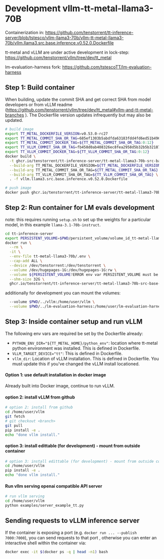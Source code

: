# Development vllm-tt-metal-llama3-70B

Containerization in: https://github.com/tenstorrent/tt-inference-server/blob/tstesco/vllm-llama3-70b/vllm-tt-metal-llama3-70b/vllm.llama3.src.base.inference.v0.52.0.Dockerfile 

tt-metal and vLLM are under active development in lock-step: https://github.com/tenstorrent/vllm/tree/dev/tt_metal 

lm-evaluation-harness fork: https://github.com/tstescoTT/lm-evaluation-harness

## Step 1: Build container

When building, update the commit SHA and get correct SHA from model developers or from vLLM readme (https://github.com/tenstorrent/vllm/tree/dev/tt_metal#vllm-and-tt-metal-branches ). The Dockerfile version updates infrequently but may also be updated.
```bash
# build image
export TT_METAL_DOCKERFILE_VERSION=v0.53.0-rc27
export TT_METAL_COMMIT_SHA_OR_TAG=685ef1303b5abdfda63183fdd4fd6ed51b496833
export TT_METAL_COMMIT_DOCKER_TAG=${TT_METAL_COMMIT_SHA_OR_TAG:0:12}
export TT_VLLM_COMMIT_SHA_OR_TAG=fb458d0ab408326ec8fea2958d5b32b5b321877c
export TT_VLLM_COMMIT_DOCKER_TAG=${TT_VLLM_COMMIT_SHA_OR_TAG:0:12}
docker build \
  -t ghcr.io/tenstorrent/tt-inference-server/tt-metal-llama3-70b-src-base-vllm:v0.0.1-tt-metal-${TT_METAL_COMMIT_DOCKER_TAG}-${TT_VLLM_COMMIT_DOCKER_TAG} \
  --build-arg TT_METAL_DOCKERFILE_VERSION=${TT_METAL_DOCKERFILE_VERSION} \
  --build-arg TT_METAL_COMMIT_SHA_OR_TAG=${TT_METAL_COMMIT_SHA_OR_TAG} \
  --build-arg TT_VLLM_COMMIT_SHA_OR_TAG=${TT_VLLM_COMMIT_SHA_OR_TAG} \
  . -f vllm.llama3.src.base.inference.v0.52.0.Dockerfile

# push image
docker push ghcr.io/tenstorrent/tt-inference-server/tt-metal-llama3-70b-src-base-vllm:v0.0.1-tt-metal-${TT_METAL_DOCKERFILE_VERSION}-${TT_METAL_COMMIT_DOCKER_TAG}
```

## Step 2: Run container for LM evals development

note: this requires running `setup.sh` to set up the weights for a particular model, in this example `llama-3.1-70b-instruct`.

```bash
cd tt-inference-server
export PERSISTENT_VOLUME=$PWD/persistent_volume/volume_id_tt-metal-llama-3.1-70b-instructv0.0.1/
docker run \
  --rm \
  -it \
  --env-file tt-metal-llama3-70b/.env \
  --cap-add ALL \
  --device /dev/tenstorrent:/dev/tenstorrent \
  --volume /dev/hugepages-1G:/dev/hugepages-1G:rw \
  --volume ${PERSISTENT_VOLUME?ERROR env var PERSISTENT_VOLUME must be set}:/home/user/cache_root:rw \
  --shm-size 32G \
  ghcr.io/tenstorrent/tt-inference-server/tt-metal-llama3-70b-src-base-vllm:v0.0.1-tt-metal-v0.53.0-rc16-ebdffa93d911 bash
```

additionally for development you can mount the volumes:
```bash
  --volume $PWD/../vllm:/home/user/vllm \
  --volume $PWD/../lm-evaluation-harness:/home/user/lm-evaluation-harness \
```

## Step 3: Inside container setup and run vLLM

The following env vars are required be set by the Dockerfile already:

- `PYTHON_ENV_DIR="${TT_METAL_HOME}/python_env"`: location where tt-metal python environment was installed. This is defined in Dockerfile.
- `VLLM_TARGET_DEVICE="tt"`: This is defined in Dockerfile.
- `vllm_dir`: Location of vLLM installation. This is defined in Dockerfile. You must update this if you've changed the vLLM install locationed.

#### Option 1: use default installation in docker image

Already built into Docker image, continue to run vLLM.

#### option 2: install vLLM from github

```bash
# option 2: install from github
cd /home/user/vllm
git fetch
# git checkout <branch>
git pull
pip install -e .
echo "done vllm install."
```
#### option 3: install edittable (for development) - mount from outside container

```bash
# option 3: install edittable (for development) - mount from outside container
cd /home/user/vllm
pip install -e .
echo "done vllm install."
```

#### Run vllm serving openai compatible API server

```bash
# run vllm serving
cd /home/user/vllm
python examples/server_example_tt.py
```

## Sending requests to vLLM inference server

If the container is exposing a port (e.g. `docker run ... --publish 7000:7000`), you can send requests to that port , otherwise you can enter an interactive shell within the container via:
```bash
docker exec -it $(docker ps -q | head -n1) bash
```
